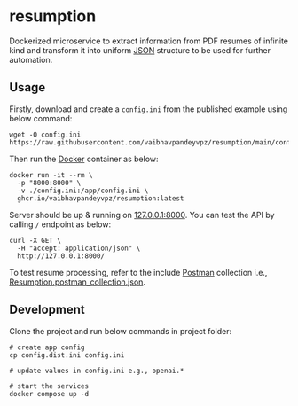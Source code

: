 # resumption

Dockerized microservice to extract information from PDF resumes of infinite kind and transform it into uniform [JSON](https://www.json.org/json-en.html) structure to be used for further automation.

## Usage

Firstly, download and create a `config.ini` from the published example using below command:

```shell
wget -O config.ini https://raw.githubusercontent.com/vaibhavpandeyvpz/resumption/main/config.dist.ini
```

Then run the [Docker](https://www.docker.com/) container as below:

```shell
docker run -it --rm \
  -p "8000:8000" \
  -v ./config.ini:/app/config.ini \
  ghcr.io/vaibhavpandeyvpz/resumption:latest
```

Server should be up & running on [127.0.0.1:8000](http://127.0.0.1:8000/).
You can test the API by calling `/` endpoint as below:

```shell
curl -X GET \
  -H "accept: application/json" \
  http://127.0.0.1:8000/
```

To test resume processing, refer to the include [Postman](https://www.postman.com/) collection i.e., [Resumption.postman_collection.json](Resumption.postman_collection.json).

## Development

Clone the project and run below commands in project folder:

```shell
# create app config
cp config.dist.ini config.ini

# update values in config.ini e.g., openai.*

# start the services
docker compose up -d
```

